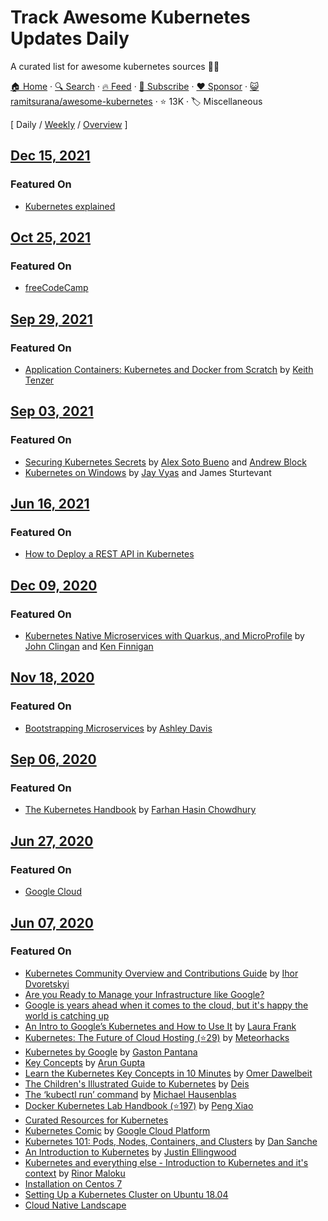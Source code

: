 # Track Awesome Kubernetes Updates Daily

A curated list for awesome kubernetes sources :ship::tada:

[🏠 Home](/README.md) · [🔍 Search](https://www.trackawesomelist.com/search/) · [🔥 Feed](https://www.trackawesomelist.com/ramitsurana/awesome-kubernetes/rss.xml) · [📮 Subscribe](https://trackawesomelist.us17.list-manage.com/subscribe?u=d2f0117aa829c83a63ec63c2f&id=36a103854c) · [❤️  Sponsor](https://github.com/sponsors/theowenyoung) · [😺 ramitsurana/awesome-kubernetes](https://github.com/ramitsurana/awesome-kubernetes) · ⭐ 13K · 🏷️ Miscellaneous

[ Daily / [Weekly](/content/ramitsurana/awesome-kubernetes/week/README.md) / [Overview](/content/ramitsurana/awesome-kubernetes/readme/README.md) ]

## [Dec 15, 2021](/content/2021/12/15/README.md)

### Featured On

*   [Kubernetes explained](https://blog.brainboard.co/kubernetes-explained)

## [Oct 25, 2021](/content/2021/10/25/README.md)

### Featured On

*   [freeCodeCamp](https://www.freecodecamp.org/news/a-friendly-introduction-to-kubernetes-670c50ce4542/)

## [Sep 29, 2021](/content/2021/09/29/README.md)

### Featured On

*   [Application Containers: Kubernetes and Docker from Scratch](https://keithtenzer.com/containers/application-containers-kubernetes-and-docker-from-scratch/) by [Keith Tenzer](https://twitter.com/keithtenzer)

## [Sep 03, 2021](/content/2021/09/03/README.md)

### Featured On

*   [Securing Kubernetes Secrets](https://www.manning.com/books/securing-kubernetes-secrets) by [Alex Soto Bueno](https://github.com/lordofthejars) and [Andrew Block](https://github.com/sabre1041)
*   [Kubernetes on Windows](https://www.manning.com/books/kubernetes-on-windows) by [Jay Vyas](https://twitter.com/jayunit100) and James Sturtevant

## [Jun 16, 2021](/content/2021/06/16/README.md)

### Featured On

*   [How to Deploy a REST API in Kubernetes](https://www.loginradius.com/blog/async/rest-api-kubernetes/)

## [Dec 09, 2020](/content/2020/12/09/README.md)

### Featured On

*   [Kubernetes Native Microservices with Quarkus, and MicroProfile](https://www.manning.com/books/kubernetes-native-microservices-with-quarkus-and-microprofile) by [John Clingan](https://twitter.com/jclingan) and [Ken Finnigan](https://twitter.com/kenfinnigan)

## [Nov 18, 2020](/content/2020/11/18/README.md)

### Featured On

*   [Bootstrapping Microservices](https://www.manning.com/books/bootstrapping-microservices-with-docker-kubernetes-and-terraform) by [Ashley Davis](https://twitter.com/ashleydavis75)

## [Sep 06, 2020](/content/2020/09/06/README.md)

### Featured On

*   [The Kubernetes Handbook](https://www.freecodecamp.org/news/the-kubernetes-handbook/) by [Farhan Hasin Chowdhury](https://twitter.com/frhnhsin)

## [Jun 27, 2020](/content/2020/06/27/README.md)

### Featured On

*   [Google Cloud](https://cloud.google.com/community/)

## [Jun 07, 2020](/content/2020/06/07/README.md)

### Featured On

*   [Kubernetes Community Overview and Contributions Guide](https://docs.google.com/presentation/d/1JqcALpsg07eH665ZXQrIvOcin6SzzsIUjMRRVivrZMg/edit?usp=sharing) by [Ihor Dvoretskyi](https://twitter.com/idvoretskyi/)
*   [Are you Ready to Manage your Infrastructure like Google?](http://blog.jetstack.io/blog/k8s-getting-started-part1/)
*   [Google is years ahead when it comes to the cloud, but it's happy the world is catching up](http://www.businessinsider.in/Google-is-years-ahead-when-it-comes-to-the-cloud-but-its-happy-the-world-is-catching-up/articleshow/47793327.cms)
*   [An Intro to Google’s Kubernetes and How to Use It](http://www.ctl.io/developers/blog/post/what-is-kubernetes-and-how-to-use-it/) by [Laura Frank](https://twitter.com/rhein_wein)
*   [Kubernetes: The Future of Cloud Hosting (⭐29)](https://github.com/meteorhacks/meteorhacks.github.io/blob/master/_posts/2015-04-22-learn-kubernetes-the-future-of-the-cloud.md) by [Meteorhacks](https://twitter.com/meteorhacks)
*   [Kubernetes by Google](http://thevirtualizationguy.wordpress.com/tag/kubernetes/) by [Gaston Pantana](https://twitter.com/GastonPantana)
*   [Key Concepts](http://blog.arungupta.me/key-concepts-kubernetes/) by [Arun Gupta](https://twitter.com/arungupta)
*   [Learn the Kubernetes Key Concepts in 10 Minutes](http://omerio.com/2015/12/18/learn-the-kubernetes-key-concepts-in-10-minutes/) by [Omer Dawelbeit](https://twitter.com/omerio)
*   [The Children's Illustrated Guide to Kubernetes](https://kubernetes.io/blog/2016/06/illustrated-childrens-guide-to-kubernetes/) by [Deis](https://github.com/deis)
*   [The ‘kubectl run’ command](http://medium.com/@mhausenblas/the-kubectl-run-command-27c68de5cb76#.mlwi5an7o) by [Michael Hausenblas](https://twitter.com/mhausenblas)
*   [Docker Kubernetes Lab Handbook (⭐197)](https://github.com/xiaopeng163/docker-k8s-lab) by [Peng Xiao](https://twitter.com/xiaopeng163)
*   [Curated Resources for Kubernetes](https://hackr.io/tutorials/learn-kubernetes)
*   [Kubernetes Comic](https://cloud.google.com/kubernetes-engine/kubernetes-comic/) by [Google Cloud Platform](https://cloud.google.com/)
*   [Kubernetes 101: Pods, Nodes, Containers, and Clusters](https://medium.com/google-cloud/kubernetes-101-pods-nodes-containers-and-clusters-c1509e409e16) by [Dan Sanche](https://medium.com/@sanche)
*   [An Introduction to Kubernetes](http://www.digitalocean.com/community/tutorials/an-introduction-to-kubernetes) by [Justin Ellingwood](https://twitter.com/jmellingwood)
*   [Kubernetes and everything else - Introduction to Kubernetes and it's context](https://rinormaloku.com/introduction-application-architecture/) by [Rinor Maloku](https://twitter.com/rinormaloku)
*   [Installation on Centos 7](http://severalnines.com/blog/installing-kubernetes-cluster-minions-centos7-manage-pods-services)
*   [Setting Up a Kubernetes Cluster on Ubuntu 18.04](https://mherman.org/blog/2018/08/20/setting-up-a-kubernetes-cluster-on-ubuntu/)
*   [Cloud Native Landscape](https://landscape.cncf.io/)